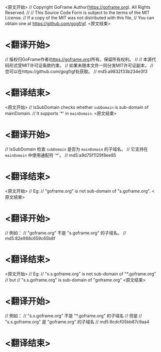 
<原文开始>
// Copyright GoFrame Author(https://goframe.org). All Rights Reserved.
//
// This Source Code Form is subject to the terms of the MIT License.
// If a copy of the MIT was not distributed with this file,
// You can obtain one at https://github.com/gogf/gf.
<原文结束>

# <翻译开始>
// 版权归GoFrame作者(https://goframe.org)所有。保留所有权利。
//
// 本源代码形式受MIT许可证条款约束。
// 如果未随本文件一同分发MIT许可证副本，
// 您可以在https://github.com/gogf/gf处获取。
// md5:a9832f33b234e3f3
# <翻译结束>


<原文开始>
// IsSubDomain checks whether `subDomain` is sub-domain of mainDomain.
// It supports '*' in `mainDomain`.
<原文结束>

# <翻译开始>
// IsSubDomain 检查 `subDomain` 是否为 `mainDomain` 的子域名。
// 它支持在 `mainDomain` 中使用通配符 '*'。
// md5:a9d75f1129f8ee85
# <翻译结束>


<原文开始>
	// Eg:
	// "goframe.org" is not sub-domain of "s.goframe.org".
<原文结束>

# <翻译开始>
// 例如：
// "goframe.org" 不是 "s.goframe.org" 的子域名。
// md5:82e988c659c65b8f
# <翻译结束>


<原文开始>
	// Eg:
	// "s.s.goframe.org" is not sub-domain of "*.goframe.org"
	// but
	// "s.s.goframe.org" is sub-domain of "goframe.org"
<原文结束>

# <翻译开始>
// 例如：
// "s.s.goframe.org" 不是 "*.goframe.org" 的子域名
// 但是
// "s.s.goframe.org" 是 "goframe.org" 的子域名
// md5:8cdcf05bb87c9aa4
# <翻译结束>


